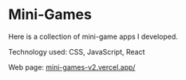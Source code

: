 # Mini-Games
Here is a collection of mini-game apps I developed.

Technology used: CSS, JavaScript, React

Web page: [mini-games-v2.vercel.app/](mini-games-v2.vercel.app/)
